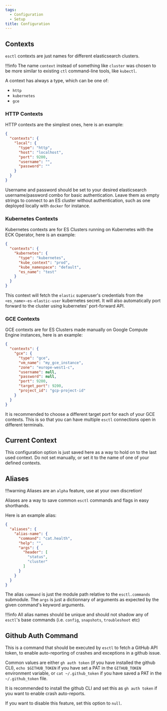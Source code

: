 ```yaml
---
tags:
  - Configuration
  - Setup
title: Configuration
---
```


## Contexts

`esctl` contexts are just names for different elasticsearch clusters.

!!!info
    The name `context` instead of something like `cluster` was chosen to be more similar
    to existing `ctl` command-line tools, like `kubectl`.

A context has always a type, which can be one of:

- `http`
- `kubernetes`
- `gce`

### HTTP Contexts

HTTP contexts are the simplest ones, here is an example:

```json
{
  "contexts": {
    "local": {
      "type": "http",
      "host": "localhost",
      "port": 9200,
      "username": "",
      "password": ""
    }
  }
}
```

Username and password should be set to your desired elasticsearch username/password combo
for basic authentication. Leave them as empty strings to connect to an ES cluster without
authentication, such as one deployed locally with `docker` for instance.

### Kubernetes Contexts

Kubernetes contexts are for ES Clusters running on Kubernetes with the ECK Operator, here
is an example:

```json
{
  "contexts": {
    "kubernetes": {
      "type": "kubernetes",
      "kube_context": "prod",
      "kube_namespace": "default",
      "es_name": "test"
    }
  }
}
```

This context will fetch the `elastic` superuser's credentials from the `<es_name>-es-elastic-user`
kubernetes secret. It will also automatically port forward to the cluster using kubernetes' port-forward API.

### GCE Contexts

GCE contexts are for ES Clusters made manually on Google Compute Engine instances, here is an example:

```json
{
  "contexts": {
    "gce": {
      "type": "gce",
      "vm_name": "my_gce_instance",
      "zone": "europe-west1-c",
      "username": null,
      "password": null,
      "port": 9200,
      "target_port": 9200,
      "project_id": "gcp-project-id"
    }
  }
}
```

It is recommended to choose a different target port for each of your GCE contexts. This is so
that you can have multiple `esctl` connections open in different terminals.

## Current Context

This configuration option is just saved here as a way to hold on to the last used context.
Do not set manually, or set it to the name of one of your defined contexts.

## Aliases

!!!warning
    Aliases are an `alpha` feature, use at your own discretion!

Aliases are a way to save common `esctl` commands and flags in easy shorthands.

Here is an example alias:

```json
{
  "aliases": {
    "alias-name": {
      "command": "cat.health",
      "help": "",
      "args": {
        "header": [
          "status",
          "cluster"
        ]
      }
    }
  }
}
```

The alias `command` is just the module path relative to the `esctl.commands` submodule. The
`args` is just a dictionnary of arguments as expected by the given command's keyword arguments.

!!!info
    All alias names should be unique and should not shadow any of `esctl`'s base commands
    (i.e. `config`, `snapshots`, `troubleshoot` etc)

## Github Auth Command

This is a command that should be executed by `esctl` to fetch a GitHub API token, to enable
auto-reporting of crashes and exceptions in a github issue.

Common values are either `gh auth token` (if you have installed the github CLI), `echo $GITHUB_TOKEN`
if you have set a PAT in the `GITHUB_TOKEN` environment variable, or `cat ~/.github_token` if you have
saved a PAT in the `~/.github_token` file.

It is recommended to install the github CLI and set this as `gh auth token` if you want to enable
crash auto-reports.

If you want to disable this feature, set this option to `null`.
